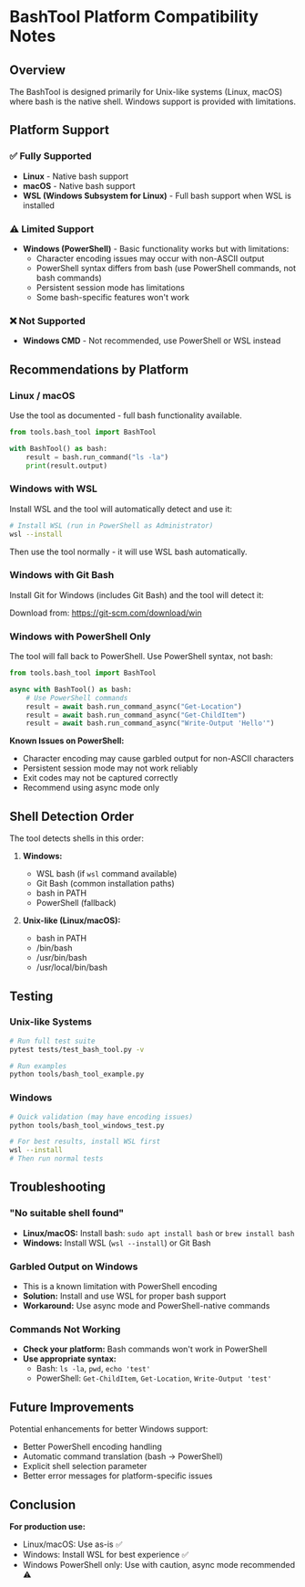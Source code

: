 # BashTool Platform Compatibility Notes

## Overview

The BashTool is designed primarily for Unix-like systems (Linux, macOS) where bash is the native shell. Windows support is provided with limitations.

## Platform Support

### ✅ Fully Supported

- **Linux** - Native bash support
- **macOS** - Native bash support
- **WSL (Windows Subsystem for Linux)** - Full bash support when WSL is installed

### ⚠️ Limited Support

- **Windows (PowerShell)** - Basic functionality works but with limitations:
  - Character encoding issues may occur with non-ASCII output
  - PowerShell syntax differs from bash (use PowerShell commands, not bash commands)
  - Persistent session mode has limitations
  - Some bash-specific features won't work

### ❌ Not Supported

- **Windows CMD** - Not recommended, use PowerShell or WSL instead

## Recommendations by Platform

### Linux / macOS
Use the tool as documented - full bash functionality available.

```python
from tools.bash_tool import BashTool

with BashTool() as bash:
    result = bash.run_command("ls -la")
    print(result.output)
```

### Windows with WSL
Install WSL and the tool will automatically detect and use it:

```bash
# Install WSL (run in PowerShell as Administrator)
wsl --install
```

Then use the tool normally - it will use WSL bash automatically.

### Windows with Git Bash
Install Git for Windows (includes Git Bash) and the tool will detect it:

Download from: https://git-scm.com/download/win

### Windows with PowerShell Only
The tool will fall back to PowerShell. Use PowerShell syntax, not bash:

```python
from tools.bash_tool import BashTool

async with BashTool() as bash:
    # Use PowerShell commands
    result = await bash.run_command_async("Get-Location")
    result = await bash.run_command_async("Get-ChildItem")
    result = await bash.run_command_async("Write-Output 'Hello'")
```

**Known Issues on PowerShell:**
- Character encoding may cause garbled output for non-ASCII characters
- Persistent session mode may not work reliably
- Exit codes may not be captured correctly
- Recommend using async mode only

## Shell Detection Order

The tool detects shells in this order:

1. **Windows:**
   - WSL bash (if `wsl` command available)
   - Git Bash (common installation paths)
   - bash in PATH
   - PowerShell (fallback)

2. **Unix-like (Linux/macOS):**
   - bash in PATH
   - /bin/bash
   - /usr/bin/bash
   - /usr/local/bin/bash

## Testing

### Unix-like Systems
```bash
# Run full test suite
pytest tests/test_bash_tool.py -v

# Run examples
python tools/bash_tool_example.py
```

### Windows
```bash
# Quick validation (may have encoding issues)
python tools/bash_tool_windows_test.py

# For best results, install WSL first
wsl --install
# Then run normal tests
```

## Troubleshooting

### "No suitable shell found"
- **Linux/macOS:** Install bash: `sudo apt install bash` or `brew install bash`
- **Windows:** Install WSL (`wsl --install`) or Git Bash

### Garbled Output on Windows
- This is a known limitation with PowerShell encoding
- **Solution:** Install and use WSL for proper bash support
- **Workaround:** Use async mode and PowerShell-native commands

### Commands Not Working
- **Check your platform:** Bash commands won't work in PowerShell
- **Use appropriate syntax:**
  - Bash: `ls -la`, `pwd`, `echo 'test'`
  - PowerShell: `Get-ChildItem`, `Get-Location`, `Write-Output 'test'`

## Future Improvements

Potential enhancements for better Windows support:
- Better PowerShell encoding handling
- Automatic command translation (bash → PowerShell)
- Explicit shell selection parameter
- Better error messages for platform-specific issues

## Conclusion

**For production use:**
- Linux/macOS: Use as-is ✅
- Windows: Install WSL for best experience ✅
- Windows PowerShell only: Use with caution, async mode recommended ⚠️
